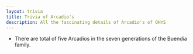 ```yaml
---
layout: trivia
title: Trivia of Arcadio's
description: All the fascinating details of Arcadio's of OHYS
---
```

- There are total of five Arcadios in the seven generations of the Buendia family. 